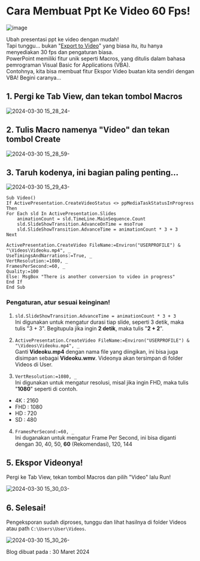 # Cara Membuat Ppt Ke Video 60 Fps!

![image](https://github.com/LIGMATV/Website/assets/143163098/4339ad92-6eac-46c2-8393-d6b968b2e9e2)

Ubah presentasi ppt ke video dengan mudah!  
Tapi tunggu... bukan "[Export to Video](https://support.microsoft.com/en-gb/office/save-a-presentation-as-a-video%E2%80%8B-in-powerpoint-ba919059-523d-40a8-b99c-08d18996c09d)" yang biasa itu, itu hanya menyediakan 30 fps dan pengaturan biasa.  
PowerPoint memiliki fitur unik seperti Macros, yang ditulis dalam bahasa pemrograman Visual Basic for Applications (VBA).  
Contohnya, kita bisa membuat fitur Ekspor Video buatan kita sendiri dengan VBA! Begini caranya...

## 1. Pergi ke Tab View, dan tekan tombol Macros

![2024-03-30 15_28_24-](https://github.com/LIGMATV/Website/assets/143163098/e7b6b0e1-703c-4e38-a857-f7554ce6f5ca)

## 2. Tulis Macro namenya "Video" dan tekan tombol Create

![2024-03-30 15_28_59-](https://github.com/LIGMATV/Website/assets/143163098/87e7e5ed-c5b5-4f57-be17-aa6513df6cd4)

## 3. Taruh kodenya, ini bagian paling penting...

![2024-03-30 15_29_43-](https://github.com/LIGMATV/Website/assets/143163098/76828acd-f9fa-4765-b67d-2c7c6cfd7f6c)

```
Sub Video()
If ActivePresentation.CreateVideoStatus <> ppMediaTaskStatusInProgress Then
For Each sld In ActivePresentation.Slides
    animationCount = sld.TimeLine.MainSequence.Count
    sld.SlideShowTransition.AdvanceOnTime = msoTrue
    sld.SlideShowTransition.AdvanceTime = animationCount * 3 + 3
Next

ActivePresentation.CreateVideo FileName:=Environ("USERPROFILE") & "\Videos\Videoku.mp4", _
UseTimingsAndNarrations:=True, _
VertResolution:=1080, _
FramesPerSecond:=60, _
Quality:=100
Else: MsgBox "There is another conversion to video in progress"
End If
End Sub
```

### Pengaturan, atur sesuai keinginan!

1. `sld.SlideShowTransition.AdvanceTime = animationCount * 3 + 3`  
Ini digunakan untuk mengatur durasi tiap slide, seperti 3 detik, maka tulis "3 + 3".
Begitupula jika ingin **2 detik**, maka tulis "**2 + 2**".

2. `ActivePresentation.CreateVideo FileName:=Environ("USERPROFILE") & "\Videos\Videoku.mp4", _`  
Ganti **Videoku.mp4** dengan nama file yang diingikan, ini bisa juga disimpan sebagai **Videoku.wmv**. Videonya akan tersimpan di folder Videos di User.
  
4. `VertResolution:=1080, _`  
Ini digunakan untuk mengatur resolusi, misal jika ingin FHD, maka tulis "**1080**" seperti di contoh.
* 4K : 2160   
* FHD : 1080
* HD : 720
* SD : 480

4. `FramesPerSecond:=60, _`  
Ini duganakan untuk mengatur Frame Per Second, ini bisa diganti dengan 30, 40, 50, **60** (Rekomendasi), 120, 144

## 5. Ekspor Videonya!
Pergi ke Tab View, tekan tombol Macros dan pilih "Video" lalu Run!

![2024-03-30 15_30_03-](https://github.com/LIGMATV/Website/assets/143163098/4fe70012-13f7-4435-bd23-4b2ca6797ce0)

## 6. Selesai!

Pengeksporan sudah diproses, tunggu dan lihat hasilnya di folder Videos atau path `C:\Users\User\Videos`.

![2024-03-30 15_30_26-](https://github.com/LIGMATV/Website/assets/143163098/211d961f-9f54-4d0a-84c2-cc46e72de64e)

Blog dibuat pada : 30 Maret 2024
